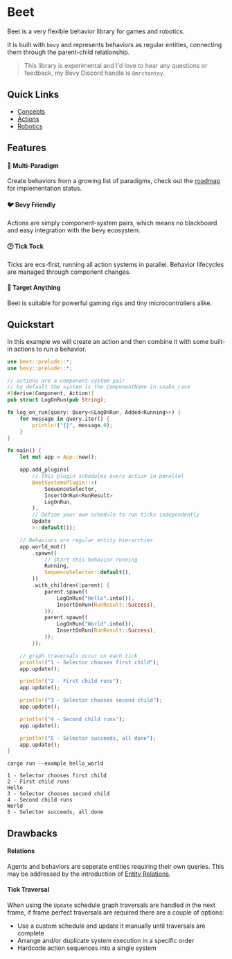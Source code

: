# Beet

Beet is a very flexible behavior library for games and robotics.

It is built with `bevy` and represents behaviors as regular entities, connecting them through the parent-child relationship.

> This library is experimental and I'd love to hear any questions or feedback, my Bevy Discord handle is `@mrchantey`.

## Quick Links

- [Concepts](./concepts.md)
- [Actions](./actions.md)
- [Robotics](./robotics.md)

## Features

#### 🌈 Multi-Paradigm

Create behaviors from a growing list of paradigms, check out the [roadmap](./misc/roadmap.md) for implementation status.

#### 🐦 Bevy Friendly

Actions are simply component-system pairs, which means no blackboard and easy integration with the bevy ecosystem.

#### 🕑 Tick Tock

Ticks are ecs-first, running all action systems in parallel. Behavior lifecycles are managed through component changes.

<!-- #### 🌳  -->

#### 🎯 Target Anything

Beet is suitable for powerful gaming rigs and tiny microcontrollers alike.

<!-- #### 🌐 Zero-config replication

Work can be distributed across environments through world replication. An agent may run some actions in a constrained environment and others in a remote server. -->

## Quickstart

In this example we will create an action and then combine it with some built-in actions to run a behavior.

```rust
use beet::prelude::*;
use bevy::prelude::*;

// actions are a component-system pair
// by default the system is the ComponentName in snake_case
#[derive(Component, Action)]
pub struct LogOnRun(pub String);

fn log_on_run(query: Query<&LogOnRun, Added<Running>>) {
	for message in query.iter() {
		println!("{}", message.0);
	}
}

fn main() {
	let mut app = App::new();

	app.add_plugins(
		// This plugin schedules every action in parallel
		BeetSystemsPlugin::<(
			SequenceSelector, 
			InsertOnRun<RunResult>
			LogOnRun, 
		), 
		// Define your own schedule to run ticks independently
		Update
		>::default());

	// Behaviors are regular entity hierarchies
	app.world_mut()
		.spawn((
			// start this behavior running
			Running,
			SequenceSelector::default(), 
		))
		.with_children(|parent| {
			parent.spawn((
				LogOnRun("Hello".into()),
				InsertOnRun(RunResult::Success),
			));
			parent.spawn((
				LogOnRun("World".into()),
				InsertOnRun(RunResult::Success),
			));
		});

	// graph traversals occur on each tick
	println!("1 - Selector chooses first child");
	app.update();

	println!("2 - First child runs");
	app.update();

	println!("3 - Selector chooses second child");
	app.update();

	println!("4 - Second child runs");
	app.update();

	println!("5 - Selector succeeds, all done");
	app.update();
}
```
```
cargo run --example hello_world

1 - Selector chooses first child
2 - First child runs
Hello
3 - Selector chooses second child
4 - Second child runs
World
5 - Selector succeeds, all done
```


## Drawbacks

#### Relations

Agents and behaviors are seperate entities requiring their own queries. This may be addressed by the introduction of [Entity Relations](https://github.com/bevyengine/bevy/issues/3742).

#### Tick Traversal

When using the `Update` schedule graph traversals are handled in the next frame, if frame perfect traversals are required there are a couple of options:
- Use a custom schedule and update it manually until traversals are complete
- Arrange and/or duplicate system execution in a specific order
- Hardcode action sequences into a single system
